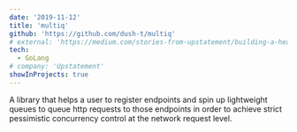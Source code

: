 ```yaml
---
date: '2019-11-12'
title: 'multiq'
github: 'https://github.com/dush-t/multiq'
# external: 'https://medium.com/stories-from-upstatement/building-a-headless-mobile-app-cms-from-scratch-bab2d17744d9'
tech:
  - GoLang
# company: 'Upstatement'
showInProjects: true
---
```


A library that helps a user to register endpoints and spin up lightweight queues to queue http requests to those endpoints in order to achieve strict pessimistic concurrency control at the network request level.
